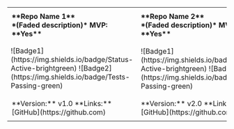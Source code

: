 <table style="border: none; width: 100%; border-collapse: collapse;">
  <tr>
    <td style="padding: 10px; vertical-align: top; font-weight: bold;">**Repo Name 1**<br>*(Faded description)* MVP: **Yes**</td>
    <td style="padding: 10px; vertical-align: top; font-weight: bold;">**Repo Name 2**<br>*(Faded description)* MVP: **Yes**</td>
  </tr>
  <tr>
    <td>
      ![Badge1](https://img.shields.io/badge/Status-Active-brightgreen) ![Badge2](https://img.shields.io/badge/Tests-Passing-green)
    </td>
    <td style="padding: 10px; vertical-align: top;">
      ![Badge1](https://img.shields.io/badge/Status-Active-brightgreen) ![Badge2](https://img.shields.io/badge/Tests-Passing-green)
    </td>
  </tr>
  <tr>
    <td style="padding: 10px; vertical-align: top;">**Version:** v1.0 **Links:** [GitHub](https://github.com)</td>
    <td style="padding: 10px; vertical-align: top;">**Version:** v2.0 **Links:** [GitHub](https://github.com)</td>
  </tr>
</table>
